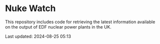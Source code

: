 # Nuke Watch

This repository includes code for retrieving the latest information available on the output of EDF nuclear power plants in the UK.

Last updated: 2024-08-25 05:13